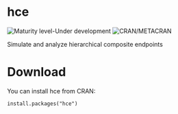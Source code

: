 # hce

![Maturity level-Under development](https://img.shields.io/badge/Maturity%20Level-Under--development-yellow)
![CRAN/METACRAN](https://img.shields.io/cran/v/hce)

Simulate and analyze hierarchical composite endpoints

# Download

You can install hce from CRAN:

```
install.packages("hce")
```
